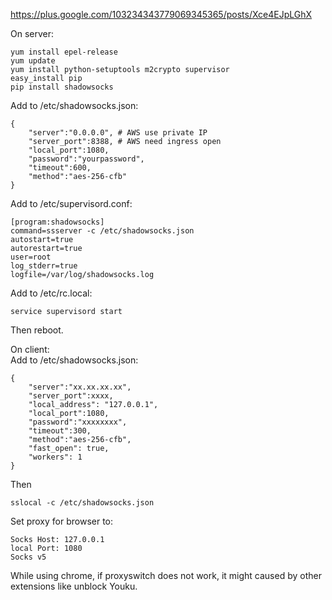 https://plus.google.com/103234343779069345365/posts/Xce4EJpLGhX

On server:  
```
yum install epel-release
yum update
yum install python-setuptools m2crypto supervisor
easy_install pip
pip install shadowsocks
```

Add to /etc/shadowsocks.json:  
```
{
    "server":"0.0.0.0", # AWS use private IP
    "server_port":8388, # AWS need ingress open
    "local_port":1080,
    "password":"yourpassword",
    "timeout":600,
    "method":"aes-256-cfb"
}
```

Add to /etc/supervisord.conf:  
```
[program:shadowsocks]
command=ssserver -c /etc/shadowsocks.json
autostart=true
autorestart=true
user=root
log_stderr=true
logfile=/var/log/shadowsocks.log
```

Add to /etc/rc.local:  
```
service supervisord start
```

Then reboot.  

On client:  
Add to /etc/shadowsocks.json: 

```
{
    "server":"xx.xx.xx.xx",
    "server_port":xxxx,
    "local_address": "127.0.0.1",
    "local_port":1080,
    "password":"xxxxxxxx",
    "timeout":300,
    "method":"aes-256-cfb",
    "fast_open": true,
    "workers": 1
}
```

Then 
```
sslocal -c /etc/shadowsocks.json
```

Set proxy for browser to: 
```
Socks Host: 127.0.0.1
local Port: 1080
Socks v5
```

While using chrome, if proxyswitch does not work, it might caused by other extensions like unblock Youku.  

